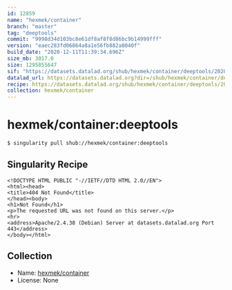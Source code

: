 ```yaml
---
id: 12859
name: "hexmek/container"
branch: "master"
tag: "deeptools"
commit: "9998d34d103bc8e61df8af8f8d86bc9b14999fff"
version: "eaec283fd06864a8a1e56fb882a8040f"
build_date: "2020-12-11T11:39:34.696Z"
size_mb: 3017.0
size: 1295855647
sif: "https://datasets.datalad.org/shub/hexmek/container/deeptools/2020-12-11-9998d34d-eaec283f/eaec283fd06864a8a1e56fb882a8040f.sif"
datalad_url: https://datasets.datalad.org?dir=/shub/hexmek/container/deeptools/2020-12-11-9998d34d-eaec283f/
recipe: https://datasets.datalad.org/shub/hexmek/container/deeptools/2020-12-11-9998d34d-eaec283f/Singularity
collection: hexmek/container
---
```


# hexmek/container:deeptools

```bash
$ singularity pull shub://hexmek/container:deeptools
```

## Singularity Recipe

```singularity
<!DOCTYPE HTML PUBLIC "-//IETF//DTD HTML 2.0//EN">
<html><head>
<title>404 Not Found</title>
</head><body>
<h1>Not Found</h1>
<p>The requested URL was not found on this server.</p>
<hr>
<address>Apache/2.4.38 (Debian) Server at datasets.datalad.org Port 443</address>
</body></html>
```

## Collection

 - Name: [hexmek/container](https://github.com/hexmek/container)
 - License: None

